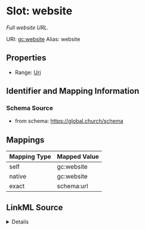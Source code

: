 

# Slot: website 


_Full website URL._





URI: [gc:website](https://global.church/schema/website)
Alias: website

<!-- no inheritance hierarchy -->







## Properties

* Range: [Uri](Uri.md)




## Identifier and Mapping Information






### Schema Source


* from schema: https://global.church/schema




## Mappings

| Mapping Type | Mapped Value |
| ---  | ---  |
| self | gc:website |
| native | gc:website |
| exact | schema:url |




## LinkML Source

<details>
```yaml
name: website
description: Full website URL.
in_subset:
- public
from_schema: https://global.church/schema
exact_mappings:
- schema:url
rank: 1000
alias: website
range: uri

```
</details>